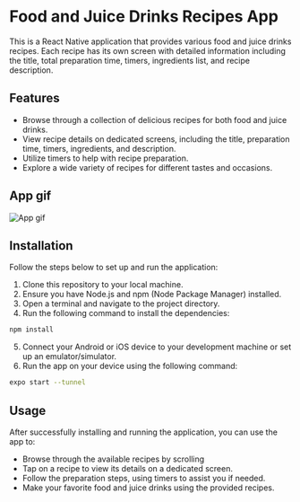 # Food and Juice Drinks Recipes App

This is a React Native application that provides various food and juice drinks recipes. Each recipe has its own screen with detailed information including the title, total preparation time, timers, ingredients list, and recipe description.

## Features

- Browse through a collection of delicious recipes for both food and juice drinks.
- View recipe details on dedicated screens, including the title, preparation time, timers, ingredients, and description.
- Utilize timers to help with recipe preparation.
- Explore a wide variety of recipes for different tastes and occasions.

## App gif

![App gif](/screens/vertical.gif)

## Installation

Follow the steps below to set up and run the application:

1. Clone this repository to your local machine.
2. Ensure you have Node.js and npm (Node Package Manager) installed.
3. Open a terminal and navigate to the project directory.
4. Run the following command to install the dependencies:

```bash
npm install
```
5. Connect your Android or iOS device to your development machine or set up an emulator/simulator.
6. Run the app on your device using the following command:
```bash
expo start --tunnel
```

## Usage

After successfully installing and running the application, you can use the app to:

- Browse through the available recipes by scrolling
- Tap on a recipe to view its details on a dedicated screen.
- Follow the preparation steps, using timers to assist you if needed.
- Make your favorite food and juice drinks using the provided recipes. 

